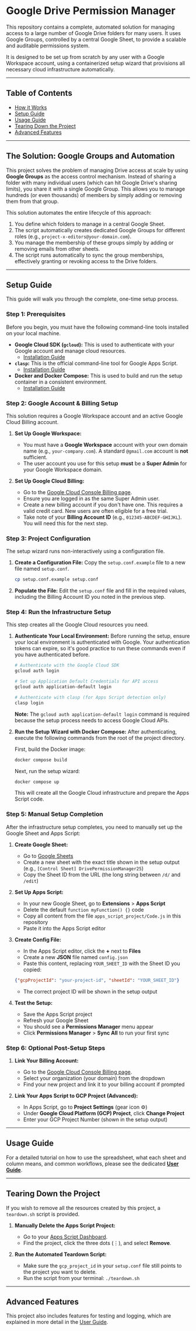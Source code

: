 # Google Drive Permission Manager

This repository contains a complete, automated solution for managing access to a large number of Google Drive folders for many users. It uses Google Groups, controlled by a central Google Sheet, to provide a scalable and auditable permissions system.

It is designed to be set up from scratch by any user with a Google Workspace account, using a containerized setup wizard that provisions all necessary cloud infrastructure automatically.

---

## Table of Contents

- [How it Works](#the-solution-google-groups-and-automation)
- [Setup Guide](#setup-guide)
- [Usage Guide](#usage-guide)
- [Tearing Down the Project](#tearing-down-the-project)
- [Advanced Features](#advanced-features)

---

## The Solution: Google Groups and Automation

This project solves the problem of managing Drive access at scale by using **Google Groups** as the access control mechanism. Instead of sharing a folder with many individual users (which can hit Google Drive's sharing limits), you share it with a single Google Group. This allows you to manage hundreds (or even thousands) of members by simply adding or removing them from that group.

This solution automates the entire lifecycle of this approach:

1.  You define which folders to manage in a central Google Sheet.
2.  The script automatically creates dedicated Google Groups for different roles (e.g., `project-x-editors@your-domain.com`).
3.  You manage the membership of these groups simply by adding or removing emails from other sheets.
4.  The script runs automatically to sync the group memberships, effectively granting or revoking access to the Drive folders.

---

## Setup Guide

This guide will walk you through the complete, one-time setup process.

### Step 1: Prerequisites

Before you begin, you must have the following command-line tools installed on your local machine.

*   **Google Cloud SDK (`gcloud`):** This is used to authenticate with your Google account and manage cloud resources.
    *   [Installation Guide](https://cloud.google.com/sdk/docs/install)
*   **`clasp`:** This is the official command-line tool for Google Apps Script.
    *   [Installation Guide](https://github.com/google/clasp#install)
*   **Docker and Docker Compose:** This is used to build and run the setup container in a consistent environment.
    *   [Installation Guide](https://docs.docker.com/get-docker/)

### Step 2: Google Account & Billing Setup

This solution requires a Google Workspace account and an active Google Cloud Billing account.

1.  **Set Up Google Workspace:**
    *   You must have a **Google Workspace** account with your own domain name (e.g., `your-company.com`). A standard `@gmail.com` account is **not** sufficient.
    *   The user account you use for this setup **must** be a **Super Admin** for your Google Workspace domain.

2.  **Set Up Google Cloud Billing:**
    *   Go to the [Google Cloud Console Billing page](https://console.cloud.google.com/billing).
    *   Ensure you are logged in as the same Super Admin user.
    *   Create a new billing account if you don't have one. This requires a valid credit card. New users are often eligible for a free trial.
    *   Take note of your **Billing Account ID** (e.g., `012345-ABCDEF-GHIJKL`). You will need this for the next step.

### Step 3: Project Configuration

The setup wizard runs non-interactively using a configuration file.

1.  **Create a Configuration File:**
    Copy the `setup.conf.example` file to a new file named `setup.conf`.

    ```bash
    cp setup.conf.example setup.conf
    ```

2.  **Populate the File:**
    Edit the `setup.conf` file and fill in the required values, including the Billing Account ID you noted in the previous step.

### Step 4: Run the Infrastructure Setup

This step creates all the Google Cloud resources you need.

1.  **Authenticate Your Local Environment:**
    Before running the setup, ensure your local environment is authenticated with Google. Your authentication tokens can expire, so it's good practice to run these commands even if you have authenticated before.

    ```bash
    # Authenticate with the Google Cloud SDK
    gcloud auth login
    
    # Set up Application Default Credentials for API access
    gcloud auth application-default login

    # Authenticate with clasp (for Apps Script detection only)
    clasp login
    ```

    **Note:** The `gcloud auth application-default login` command is required because the setup process needs to access Google Cloud APIs.

2.  **Run the Setup Wizard with Docker Compose:**
    After authenticating, execute the following commands from the root of the project directory.

    First, build the Docker image:
    ```bash
    docker compose build
    ```

    Next, run the setup wizard:
    ```bash
    docker compose up
    ```

    This will create all the Google Cloud infrastructure and prepare the Apps Script code.

### Step 5: Manual Setup Completion

After the infrastructure setup completes, you need to manually set up the Google Sheet and Apps Script:

1.  **Create Google Sheet:**
    *   Go to [Google Sheets](https://sheets.google.com)
    *   Create a new sheet with the exact title shown in the setup output (e.g., `[Control Sheet] DrivePermissionManager25`)
    *   Copy the Sheet ID from the URL (the long string between `/d/` and `/edit`)

2.  **Set Up Apps Script:**
    *   In your new Google Sheet, go to **Extensions** > **Apps Script**
    *   Delete the default `function myFunction() {}` code
    *   Copy all content from the file `apps_script_project/Code.js` in this repository
    *   Paste it into the Apps Script editor

3.  **Create Config File:**
    *   In the Apps Script editor, click the **+** next to **Files**
    *   Create a new **JSON** file named `config.json`
    *   Paste this content, replacing `YOUR_SHEET_ID` with the Sheet ID you copied:
    
    ```json
    {"gcpProjectId": "your-project-id", "sheetId": "YOUR_SHEET_ID"}
    ```
    
    *   The correct project ID will be shown in the setup output

4.  **Test the Setup:**
    *   Save the Apps Script project
    *   Refresh your Google Sheet
    *   You should see a **Permissions Manager** menu appear
    *   Click **Permissions Manager** > **Sync All** to run your first sync

### Step 6: Optional Post-Setup Steps

1.  **Link Your Billing Account:**
    *   Go to the [Google Cloud Console Billing page](https://console.cloud.google.com/billing).
    *   Select your organization (your domain) from the dropdown
    *   Find your new project and link it to your billing account if prompted

2.  **Link Your Apps Script to GCP Project (Advanced):**
    *   In Apps Script, go to **Project Settings** (gear icon ⚙️)
    *   Under **Google Cloud Platform (GCP) Project**, click **Change Project**
    *   Enter your GCP Project Number (shown in the setup output)

---

## Usage Guide

For a detailed tutorial on how to use the spreadsheet, what each sheet and column means, and common workflows, please see the dedicated **[User Guide](./docs/USER_GUIDE.md)**.

---

## Tearing Down the Project

If you wish to remove all the resources created by this project, a `teardown.sh` script is provided.

1.  **Manually Delete the Apps Script Project:**
    *   Go to your [Apps Script Dashboard](https://script.google.com/home).
    *   Find the project, click the three dots (⋮), and select **Remove**.

2.  **Run the Automated Teardown Script:**
    *   Make sure the `gcp_project_id` in your `setup.conf` file still points to the project you want to delete.
    *   Run the script from your terminal: `./teardown.sh`

---

## Advanced Features

This project also includes features for testing and logging, which are explained in more detail in the [User Guide](./docs/USER_GUIDE.md).

